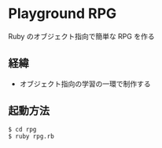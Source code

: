 # Playground RPG
Ruby のオブジェクト指向で簡単な RPG を作る

## 経緯
- オブジェクト指向の学習の一環で制作する

## 起動方法

```sh
$ cd rpg
$ ruby rpg.rb
```
